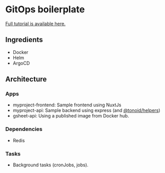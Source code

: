 # GitOps boilerplate

[Full tutorial is available here.](https://www.tonoid.com/blog/gitops-ci-cd-circleci-argocd-kubernetes)

## Ingredients

- Docker
- Helm
- ArgoCD

## Architecture

### Apps

- myproject-frontend: Sample frontend using NuxtJs
- myproject-api: Sample backend using express (and [@tonoid/helpers](https://github.com/melalj/tonoid-helpers))
- gsheet-api: Using a published image from Docker hub.

### Dependencies

- Redis

### Tasks

- Background tasks (cronJobs, jobs).
